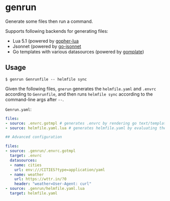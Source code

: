 # genrun

Generate some files then run a command.

Supports following backends for generating files:

- Lua 5.1 (powered by [gopher-lua](https://github.com/yuin/gopher-lua)
- Jsonnet (powered by [go-jsonnet](https://github.com/google/go-jsonnet)
- Go templates with various datasources (powered by [gomplate](https://github.com/hairyhenderson/gomplate))

## Usage

```console
$ genrun Genrunfile -- helmfile sync
```

Given the following files, `gnerun` generates the `helmfile.yaml` and `.envrc` according to `Genrunfile`, and then runs `helmfile sync` according to the command-line args after `--`.

`Genrun.yaml`:

```yaml
files:
- source: .envrc.gotmpl # generates .envrc by rendering go text/template
- source: helmfile.yaml.lua # generates helmfile.yaml by evaluating the lua script

## Advanced configuration

files:
- source: .genrun/.envrc.gotmpl
  target: .envrc
  datasources:
  - name: cities
    url: env:///CITIES?type=application/yaml
  - name: weather
    url: https://wttr.in/?0
    header: "weather=User-Agent: curl"
- source: .genrun/helmfile.yaml.lua
  target: helmfile.yaml
```
